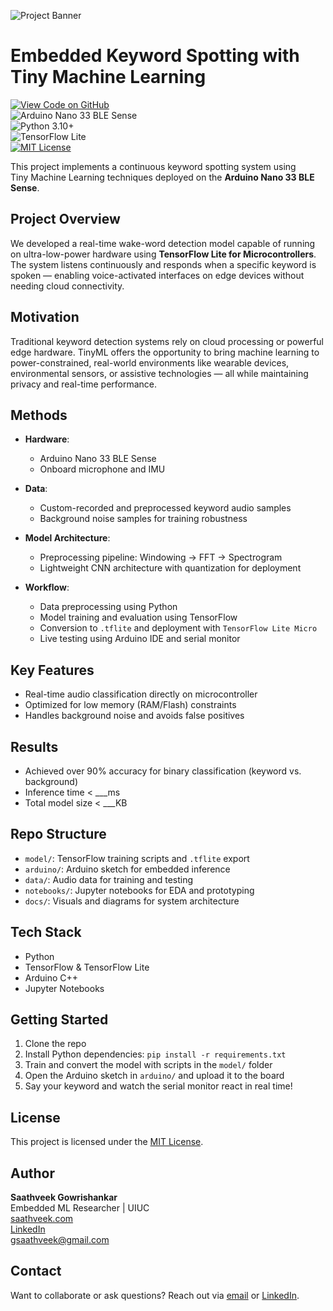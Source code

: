 ![Project Banner](assets/github_banner_tinyml.png)

# Embedded Keyword Spotting with Tiny Machine Learning

[![View Code on GitHub](https://img.shields.io/badge/View-Repository-blue)](https://github.com/saathveek/embedded-tiny-ml-keyword-spotting)  
![Arduino Nano 33 BLE Sense](https://img.shields.io/badge/Board-Arduino%20Nano%2033%20BLE%20Sense-teal.svg)  
![Python 3.10+](https://img.shields.io/badge/Python-3.10%2B-blue.svg)  
![TensorFlow Lite](https://img.shields.io/badge/TensorFlow-Lite-orange.svg)  
[![MIT License](https://img.shields.io/badge/License-MIT-blue.svg)](LICENSE)

This project implements a continuous keyword spotting system using Tiny Machine Learning techniques deployed on the **Arduino Nano 33 BLE Sense**.

## Project Overview

We developed a real-time wake-word detection model capable of running on ultra-low-power hardware using **TensorFlow Lite for Microcontrollers**. The system listens continuously and responds when a specific keyword is spoken — enabling voice-activated interfaces on edge devices without needing cloud connectivity.

## Motivation

Traditional keyword detection systems rely on cloud processing or powerful edge hardware. TinyML offers the opportunity to bring machine learning to power-constrained, real-world environments like wearable devices, environmental sensors, or assistive technologies — all while maintaining privacy and real-time performance.

## Methods

- **Hardware**:  
  - Arduino Nano 33 BLE Sense  
  - Onboard microphone and IMU  

- **Data**:  
  - Custom-recorded and preprocessed keyword audio samples  
  - Background noise samples for training robustness

- **Model Architecture**:  
  - Preprocessing pipeline: Windowing → FFT → Spectrogram  
  - Lightweight CNN architecture with quantization for deployment  

- **Workflow**:  
  - Data preprocessing using Python  
  - Model training and evaluation using TensorFlow  
  - Conversion to `.tflite` and deployment with `TensorFlow Lite Micro`  
  - Live testing using Arduino IDE and serial monitor

## Key Features

- Real-time audio classification directly on microcontroller  
- Optimized for low memory (RAM/Flash) constraints  
- Handles background noise and avoids false positives  

## Results

- Achieved over 90% accuracy for binary classification (keyword vs. background)  
- Inference time < ___ms  
- Total model size < ___KB  

## Repo Structure

- `model/`: TensorFlow training scripts and `.tflite` export  
- `arduino/`: Arduino sketch for embedded inference  
- `data/`: Audio data for training and testing  
- `notebooks/`: Jupyter notebooks for EDA and prototyping  
- `docs/`: Visuals and diagrams for system architecture

## Tech Stack

- Python  
- TensorFlow & TensorFlow Lite  
- Arduino C++  
- Jupyter Notebooks  

## Getting Started

1. Clone the repo  
2. Install Python dependencies: `pip install -r requirements.txt`  
3. Train and convert the model with scripts in the `model/` folder  
4. Open the Arduino sketch in `arduino/` and upload it to the board  
5. Say your keyword and watch the serial monitor react in real time!

## License

This project is licensed under the [MIT License](LICENSE).

## Author

**Saathveek Gowrishankar**  
Embedded ML Researcher | UIUC  
[saathveek.com](https://saathveek.com)  
[LinkedIn](https://linkedin.com/in/saathveek)  
[gsaathveek@gmail.com](mailto:gsaathveek@gmail.com)

## Contact

Want to collaborate or ask questions? Reach out via [email](mailto:gsaathveek@gmail.com) or [LinkedIn](https://linkedin.com/in/saathveek).
